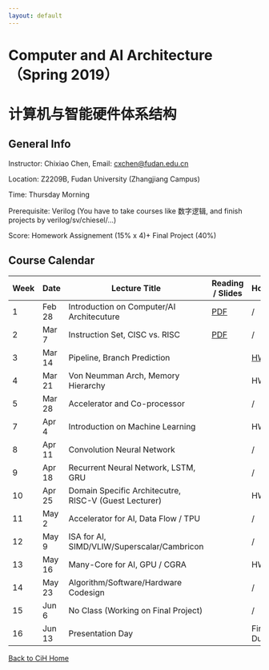 ```yaml
---
layout: default
---
```


# Computer and AI Architecture （Spring 2019）
# 计算机与智能硬件体系结构

## General Info

Instructor: Chixiao Chen, 
Email: cxchen@fudan.edu.cn

Location: Z2209B, Fudan University (Zhangjiang Campus)

Time: Thursday Morning

Prerequisite: Verilog (You have to take courses like 数字逻辑, and finish projects by verilog/sv/chiesel/...)

Score: Homework Assignement (15% x 4)+ Final Project (40%)

## Course Calendar

 Week | Date | Lecture Title | Reading / Slides | Homework|
 ---- |  ---- |-----|-----|----|
1| Feb 28 | Introduction on Computer/AI Architecuture | [PDF](./calec1.pdf) | / |
2| Mar  7 | Instruction Set, CISC vs. RISC| [PDF](./calec2.pdf)  | / |
3| Mar 14 | Pipeline, Branch Prediction | | [HW1](./CAHW1(1).pdf) |
4| Mar 21 | Von Neumman Arch, Memory Hierarchy|  | HW1 Due| 
5| Mar 28 | Accelerator and Co-processor |  | / |
7| Apr 4  | Introduction on Machine Learning |  | HW2 Due|
8| Apr 11 | Convolution Neural Network |  | / |
9| Apr 18 | Recurrent Neural Network, LSTM, GRU |  | /|
10|Apr 25 | Domain Specific Architecutre, RISC-V (Guest Lecturer)|  | HW3 Due|
11|May 2  | Accelerator for AI, Data Flow / TPU|  | / |
12|May 9  | ISA for AI, SIMD/VLIW/Superscalar/Cambricon  |  | / |
13|May 16 | Many-Core for AI, GPU / CGRA |  | HW4 Due |
14|May 23 | Algorithm/Software/Hardware Codesign |  | / |
15|Jun  6 | No Class (Working on Final Project) |  | / |
16|Jun 13 | Presentation Day|  | Final PJ Due |




[Back to CiH Home](../)
